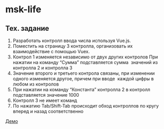 # msk-life
## Тех. задание
1. Разработать контролл ввода числа используя Vue.js.
2. Поместить на страницу 3 контролла, организовать их взаимодействие с помощью Vuex.
3. Контрол 1 изменяется независимо от двух других контролов При нажатии на команду “Сумма” подставляется сумма  значений из контролла 2 и контролла 3
4. Значение второго и третьего контрола связаны, при изменении одного изменяется другое, причем при вводе  каждой цифры в любом из контролов
5. При нажатии на команду “Константа” контролла 2 в контролл подставляется значение 1000 
6. Контролл 3 не имеет команд
7. По нажатию Tab/Shift-Tab происходит обход контроллов по кругу вперед и назад соответственно

[Демо](https://alarma1.github.io/msk-life/)
